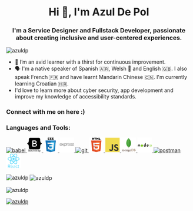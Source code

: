 <h1 align="center">Hi 👋, I'm Azul De Pol</h1>
<h3 align="center">I'm a Service Designer and Fullstack Developer, passionate about creating inclusive and user-centered experiences.</h3>

<p align="left"> <img src="https://komarev.com/ghpvc/?username=azuldp&label=Profile%20views&color=0e75b6&style=flat" alt="azuldp" /> </p>


- 🌱 I’m an avid learner with a thirst for continuous improvement.
- 🗣️ I'm a native speaker of Spanish 🇦🇷, Welsh 🏴󠁧󠁢󠁷󠁬󠁳󠁿 and English 🇬🇧. I also speak French 🇫🇷 and have learnt Mandarin Chinese 🇨🇳. I'm currently learning Croatian 🇭🇷.
- I'd love to learn more about cyber security, app development and improve my knowledge of accessibility standards.

<h3 align="left">Connect with me on here :) </h3>
<p align="left">
</p>

<h3 align="left">Languages and Tools:</h3>
<p align="left"> <a href="https://babeljs.io/" target="_blank" rel="noreferrer"> <img src="https://www.vectorlogo.zone/logos/babeljs/babeljs-icon.svg" alt="babel" width="40" height="40"/> </a> <a href="https://getbootstrap.com" target="_blank" rel="noreferrer"> <img src="https://raw.githubusercontent.com/devicons/devicon/master/icons/bootstrap/bootstrap-plain-wordmark.svg" alt="bootstrap" width="40" height="40"/> </a> <a href="https://www.w3schools.com/css/" target="_blank" rel="noreferrer"> <img src="https://raw.githubusercontent.com/devicons/devicon/master/icons/css3/css3-original-wordmark.svg" alt="css3" width="40" height="40"/> </a> <a href="https://expressjs.com" target="_blank" rel="noreferrer"> <img src="https://raw.githubusercontent.com/devicons/devicon/master/icons/express/express-original-wordmark.svg" alt="express" width="40" height="40"/> </a> <a href="https://git-scm.com/" target="_blank" rel="noreferrer"> <img src="https://www.vectorlogo.zone/logos/git-scm/git-scm-icon.svg" alt="git" width="40" height="40"/> </a> <a href="https://www.w3.org/html/" target="_blank" rel="noreferrer"> <img src="https://raw.githubusercontent.com/devicons/devicon/master/icons/html5/html5-original-wordmark.svg" alt="html5" width="40" height="40"/> </a> <a href="https://developer.mozilla.org/en-US/docs/Web/JavaScript" target="_blank" rel="noreferrer"> <img src="https://raw.githubusercontent.com/devicons/devicon/master/icons/javascript/javascript-original.svg" alt="javascript" width="40" height="40"/> </a> <a href="https://www.mongodb.com/" target="_blank" rel="noreferrer"> <img src="https://raw.githubusercontent.com/devicons/devicon/master/icons/mongodb/mongodb-original-wordmark.svg" alt="mongodb" width="40" height="40"/> </a> <a href="https://nodejs.org" target="_blank" rel="noreferrer"> <img src="https://raw.githubusercontent.com/devicons/devicon/master/icons/nodejs/nodejs-original-wordmark.svg" alt="nodejs" width="40" height="40"/> </a> <a href="https://postman.com" target="_blank" rel="noreferrer"> <img src="https://www.vectorlogo.zone/logos/getpostman/getpostman-icon.svg" alt="postman" width="40" height="40"/> </a> <a href="https://reactjs.org/" target="_blank" rel="noreferrer"> <img src="https://raw.githubusercontent.com/devicons/devicon/master/icons/react/react-original-wordmark.svg" alt="react" width="40" height="40"/> </a> </p>

<p><img align="left" src="https://github-readme-stats.vercel.app/api/top-langs?username=azuldp&show_icons=true&locale=en&layout=compact" alt="azuldp" /></p>

<p>&nbsp;<img align="center" src="https://github-readme-stats.vercel.app/api?username=azuldp&show_icons=true&locale=en" alt="azuldp" /></p>

<p><img align="center" src="https://github-readme-streak-stats.herokuapp.com/?user=azuldp&" alt="azuldp" /></p>

<p align="left"> <a href="https://github.com/ryo-ma/github-profile-trophy"><img src="https://github-profile-trophy.vercel.app/?username=azuldp" alt="azuldp" /></a> </p>
